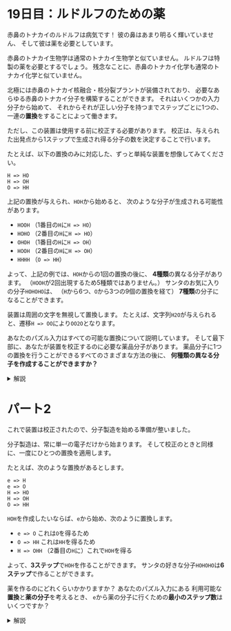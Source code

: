 # 19日目：ルドルフのための薬

赤鼻のトナカイのルドルフは病気です！
彼の鼻はあまり明るく輝いていません、
そして彼は薬を必要としています。

赤鼻のトナカイ生物学は通常のトナカイ生物学と似ていません。
ルドルフは特製の薬を必要とするでしょう。
残念なことに、赤鼻のトナカイ化学も通常のトナカイ化学と似ていません。

北極には赤鼻のトナカイ核融合・核分裂プラントが装備されており、
必要なあらゆる赤鼻のトナカイ分子を構築することができます。
それはいくつかの入力分子から始めて、
それからそれが正しい分子を持つまでステップごとに1つの、
一連の**置換**をすることによって働きます。

ただし、この装置は使用する前に校正する必要があります。
校正は、与えられた出発点から1ステップで生成され得る分子の数を決定することで行います。

たとえば、以下の置換のみに対応した、ずっと単純な装置を想像してみてください。

~~~
H => HO
H => OH
O => HH
~~~

上記の置換が与えられ、`HOH`から始めると、
次のような分子が生成される可能性があります。

- `HOOH` （1番目の`H`に`H => HO`）
- `HOHO` （2番目の`H`に`H => HO`）
- `OHOH` （1番目の`H`に`H => OH`）
- `HOOH` （2番目の`H`に`H => OH`）
- `HHHH` （`O => HH`）

よって、上記の例では、`HOH`からの1回の置換の後に、
**4種類**の異なる分子があります。
（`HOOH`が2回出現するため5種類ではありません。）
サンタのお気に入りの分子`HOHOHO`は、
（`H`から6つ、`O`から3つの9個の置換を経て）
**7種類**の分子になることができます。

装置は周囲の文字を無視して置換します。
たとえば、文字列`H2O`が与えられると、遷移`H => OO`により`OO2O`となります。

あなたのパズル入力はすべての可能な置換について説明しています。
そして最下部に、あなたが装置を校正するのに必要な薬品分子があります。
薬品分子に1つの置換を行うことができるすべてのさまざまな方法の後に、
**何種類の異なる分子を作成することができますか？**

<details><summary>解説</summary><div>

原子記号は大文字1文字または大文字1文字+小文字1文字でひとつなので、原子記号一つをひとつの整数で扱うように読み込む。

```haskell
import Data.Char

encode :: String -> [Int]
encode (c1:c2:cs) | isLower c2 = ord c1 * 256 + ord c2 : encode cs
encode (c:cs) = ord c1 : encode cs
encode "" = []

parse :: String -> (Int,[Int])
parse xs = (head $ parse w1, parse w3)
  where
    [w1,_,w3] = words xs
```

初期列に対して可能な置き換えを行った全ての結果を作る。
規則の左辺は重複があるので注意。

```haskell
part1 rules molec0 = S.size s
  where
    rs = IM.fromListWith (++) [(l,[r]) | (l,r) <- rules]
    (_, s) = foldr step ([], S.empty) molec0

    step elem (elems, s) = (elem:elems, S.union s1 $ S.map (elem :) s)
      where
        s1 = S.fromList [es ++ elems | es <- IM.findWithDefault [] elem rs]
```

</div></details>

# パート2

これで装置は校正されたので、分子製造を始める準備が整いました。

分子製造は、常に単一の電子だけから始まります。
そして校正のときと同様に、一度にひとつの置換を適用します。

たとえば、次のような置換があるとします。

~~~
e => H
e => O
H => HO
H => OH
O => HH
~~~

`HOH`を作成したいならば、`e`から始め、次のように置換します。

- `e => O` これは`O`を得るため
- `O => HH` これは`HH`を得るため
- `H => OHH` （2番目の`H`に）これで`HOH`を得る

よって、**3ステップ**で`HOH`を作ることができます。
サンタの好きな分子`HOHOHO`は**6ステップ**で作ることができます。

薬を作るのにどれくらいかかりますか？
あなたのパズル入力にある
利用可能な**置換**と**薬の分子**を考えるとき、
`e`から薬の分子に行くための**最小のステップ数**はいくつですか？

<details><summary>解説</summary><div>

前向きな計算はどう考えても発散するので、目標から還元して電子1つに戻す。
また、規則は優しく作られていて、端から貪欲に書き換えを行えばよいと仮定して試す。
（もしこれがうまくいかないと、書き換えできる位置を見逃す形で深さ優先探索するコードが必要になる。）

規則の右辺の先頭文字をキーにして規則を分類しておく。

```haskell
rulesM = IM.fromListWith (++) [(head r, [lr]) | lr@(_,r) <- rules]
```

右畳み込みで、新たに繋がる文字をキーにして規則表を調べ、その中で実際に適合する規則を逆向きに適用した結果の一覧を作る。
変換を一度行ったら、それ以降は規則を調べず、残りの文字の連結につとめる。

```haskell
-- m は新たな文字、msはその続きのこれまでの文字列
ms1 = m : ms
reps =
  [ l : drop (length r) ms1
  | (l,r) <- IM.findWithDefault [] m rulesM
  , isPrefixOf r ms1
  ]
```

`reps`が要素1ならその書き換えを実行、空リストなら書き換えずに次の文字へ、要素が複数あるなら失敗で落とす。
また、一度書き換えを行ったら、それを覚えるフラグによって、以降は書き換えをしないで抜ける。

```haskell
-- molec が書き換え対象の列全体
(molec1, acted) = foldr step ([], False) molec
step m (ms, True) = (m:ms, True)
step m (ms, False)
  | null reps      = (m:ms, False)
  | singleton reps = (head reps, True)
  | otherwise      = error (show reps)
  where
    ms1 = ...
    reps = ...
```

書き換えが起きたなら繰り返し、さもなくば終了する。

```haskell
loop cnt molec
  | acted = print (length molec1) >> loop (succ cnt) molec1
  | otherwise  = print ("end", molec, cnt) >> return ()
  where
    ...
```

幸い、これで電子までさかのぼることができた。

</div></details>
